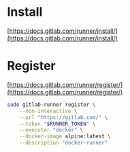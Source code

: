 # Install

[https://docs.gitlab.com/runner/install/](https://docs.gitlab.com/runner/install/)

# Register

[https://docs.gitlab.com/runner/register/](https://docs.gitlab.com/runner/register/)

```sh
sudo gitlab-runner register \
    --non-interactive \
    --url "https://gitlab.com/" \
    --token "$RUNNER_TOKEN" \
    --executor "docker" \
    --docker-image alpine:latest \
    --description "docker-runner"
```